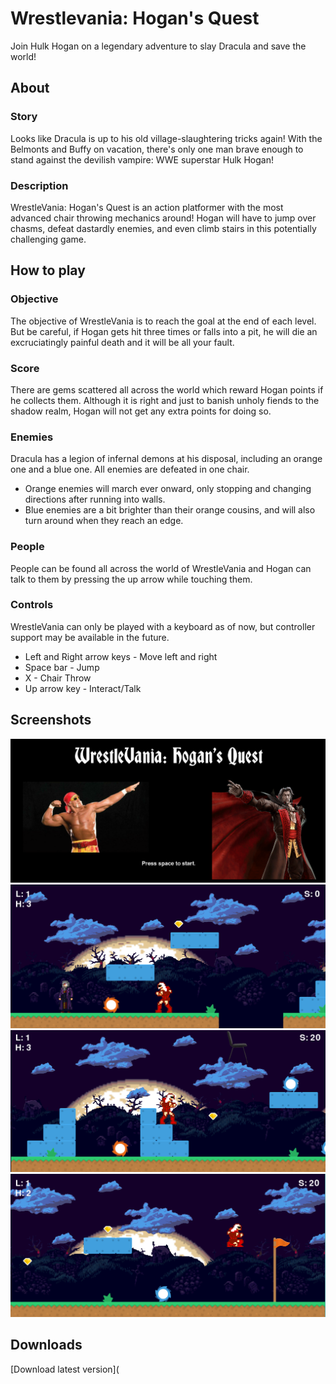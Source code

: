 # Wrestlevania: Hogan's Quest
Join Hulk Hogan on a legendary adventure to slay Dracula and save the world!

## About
### Story
Looks like Dracula is up to his old village-slaughtering tricks again! With the Belmonts and Buffy on vacation, there's only one man brave enough to stand against the devilish vampire: WWE superstar Hulk Hogan!

### Description
WrestleVania: Hogan's Quest is an action platformer with the most advanced chair throwing mechanics around! Hogan will have to jump over chasms, defeat dastardly enemies, and even climb stairs in this potentially challenging game.

## How to play
### Objective
The objective of WrestleVania is to reach the goal at the end of each level. But be careful, if Hogan gets hit three times or falls into a pit, he will die an excruciatingly painful death and it will be all your fault. 

### Score
There are gems scattered all across the world which reward Hogan points if he collects them. Although it is right and just to banish unholy fiends to the shadow realm, Hogan will not get any extra points for doing so.

### Enemies
Dracula has a legion of infernal demons at his disposal, including an orange one and a blue one. All enemies are defeated in one chair.
- Orange enemies will march ever onward, only stopping and changing directions after running into walls.
- Blue enemies are a bit brighter than their orange cousins, and will also turn around when they reach an edge.

### People
People can be found all across the world of WrestleVania and Hogan can talk to them by pressing the up arrow while touching them.

### Controls
WrestleVania can only be played with a keyboard as of now, but controller support may be available in the future.
- Left and Right arrow keys - Move left and right
- Space bar - Jump
- X - Chair Throw
- Up arrow key - Interact/Talk

## Screenshots
![Title Screen](https://raw.githubusercontent.com/WaldWober/WrestleVania-Hogans-Quest/master/Screenshots/Title_Screen.png "Title Screen")
![Gameplay 1](https://raw.githubusercontent.com/WaldWober/WrestleVania-Hogans-Quest/master/Screenshots/Gameplay%201.png "Gameplay")
![Gameplay 2](https://raw.githubusercontent.com/WaldWober/WrestleVania-Hogans-Quest/master/Screenshots/Gameplay%202.png "Gameplay")
![Gameplay 3](https://raw.githubusercontent.com/WaldWober/WrestleVania-Hogans-Quest/master/Screenshots/Gameplay%203.png "Gameplay")

## Downloads
[Download latest version](
